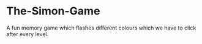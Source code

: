 # The-Simon-Game
A fun memory game which flashes different colours which we have to click after every level.
